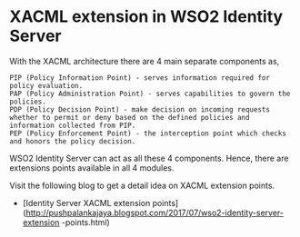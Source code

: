 # XACML extension in WSO2 Identity Server

 With the XACML architecture there are 4 main separate components as,

    PIP (Policy Information Point) - serves information required for policy evaluation.
    PAP (Policy Administration Point) - serves capabilities to govern the policies.
    PDP (Policy Decision Point) - make decision on incoming requests whether to permit or deny based on the defined policies and information collected from PIP.
    PEP (Policy Enforcement Point) - the interception point which checks and honors the policy decision.


WSO2 Identity Server can act as all these 4 components. Hence, there are extensions points available in all 4 modules.

Visit the following blog to get a detail idea on XACML extension points.

-   [Identity Server XACML extension points](http://pushpalankajaya.blogspot.com/2017/07/wso2-identity-server-extension
-points.html)